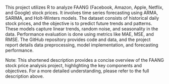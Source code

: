 This project utilizes R to analyze FAANG (Facebook, Amazon, Apple, Netflix, and Google) stock prices. It involves time series forecasting using ARMA, SARIMA, and Holt-Winters models. The dataset consists of historical daily stock prices, and the objective is to predict future trends and patterns. These models capture linear trends, random noise, and seasonality in the data. Performance evaluation is done using metrics like MAE, MSE, and RMSE. The GitHub repository provides code and data, and the project report details data preprocessing, model implementation, and forecasting performance.

Note: This shortened description provides a concise overview of the FAANG stock price analysis project, highlighting the key components and objectives. For a more detailed understanding, please refer to the full description above.
